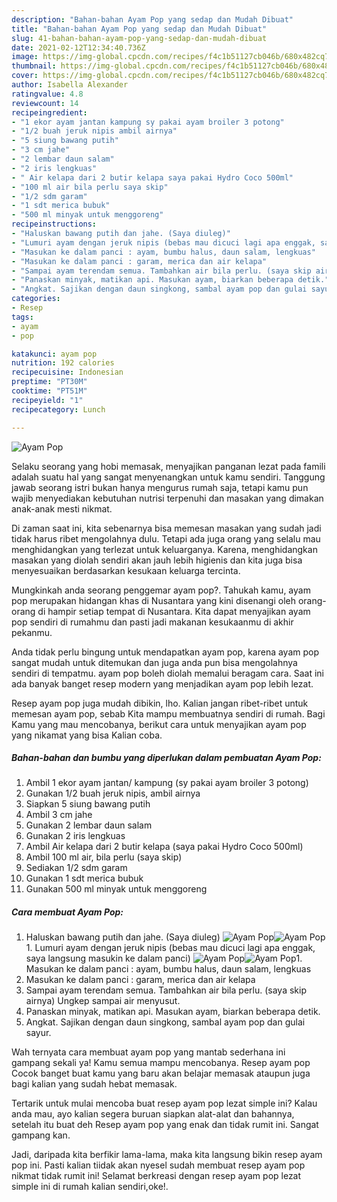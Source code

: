 ```yaml
---
description: "Bahan-bahan Ayam Pop yang sedap dan Mudah Dibuat"
title: "Bahan-bahan Ayam Pop yang sedap dan Mudah Dibuat"
slug: 41-bahan-bahan-ayam-pop-yang-sedap-dan-mudah-dibuat
date: 2021-02-12T12:34:40.736Z
image: https://img-global.cpcdn.com/recipes/f4c1b51127cb046b/680x482cq70/ayam-pop-foto-resep-utama.jpg
thumbnail: https://img-global.cpcdn.com/recipes/f4c1b51127cb046b/680x482cq70/ayam-pop-foto-resep-utama.jpg
cover: https://img-global.cpcdn.com/recipes/f4c1b51127cb046b/680x482cq70/ayam-pop-foto-resep-utama.jpg
author: Isabella Alexander
ratingvalue: 4.8
reviewcount: 14
recipeingredient:
- "1 ekor ayam jantan kampung sy pakai ayam broiler 3 potong"
- "1/2 buah jeruk nipis ambil airnya"
- "5 siung bawang putih"
- "3 cm jahe"
- "2 lembar daun salam"
- "2 iris lengkuas"
- " Air kelapa dari 2 butir kelapa saya pakai Hydro Coco 500ml"
- "100 ml air bila perlu saya skip"
- "1/2 sdm garam"
- "1 sdt merica bubuk"
- "500 ml minyak untuk menggoreng"
recipeinstructions:
- "Haluskan bawang putih dan jahe. (Saya diuleg)"
- "Lumuri ayam dengan jeruk nipis (bebas mau dicuci lagi apa enggak, saya langsung masukin ke dalam panci)"
- "Masukan ke dalam panci : ayam, bumbu halus, daun salam, lengkuas"
- "Masukan ke dalam panci : garam, merica dan air kelapa"
- "Sampai ayam terendam semua. Tambahkan air bila perlu. (saya skip airnya) Ungkep sampai air menyusut."
- "Panaskan minyak, matikan api. Masukan ayam, biarkan beberapa detik."
- "Angkat. Sajikan dengan daun singkong, sambal ayam pop dan gulai sayur."
categories:
- Resep
tags:
- ayam
- pop

katakunci: ayam pop 
nutrition: 192 calories
recipecuisine: Indonesian
preptime: "PT30M"
cooktime: "PT51M"
recipeyield: "1"
recipecategory: Lunch

---
```



![Ayam Pop](https://img-global.cpcdn.com/recipes/f4c1b51127cb046b/680x482cq70/ayam-pop-foto-resep-utama.jpg)

Selaku seorang yang hobi memasak, menyajikan panganan lezat pada famili adalah suatu hal yang sangat menyenangkan untuk kamu sendiri. Tanggung jawab seorang istri bukan hanya mengurus rumah saja, tetapi kamu pun wajib menyediakan kebutuhan nutrisi terpenuhi dan masakan yang dimakan anak-anak mesti nikmat.

Di zaman  saat ini, kita sebenarnya bisa memesan masakan yang sudah jadi tidak harus ribet mengolahnya dulu. Tetapi ada juga orang yang selalu mau menghidangkan yang terlezat untuk keluarganya. Karena, menghidangkan masakan yang diolah sendiri akan jauh lebih higienis dan kita juga bisa menyesuaikan berdasarkan kesukaan keluarga tercinta. 



Mungkinkah anda seorang penggemar ayam pop?. Tahukah kamu, ayam pop merupakan hidangan khas di Nusantara yang kini disenangi oleh orang-orang di hampir setiap tempat di Nusantara. Kita dapat menyajikan ayam pop sendiri di rumahmu dan pasti jadi makanan kesukaanmu di akhir pekanmu.

Anda tidak perlu bingung untuk mendapatkan ayam pop, karena ayam pop sangat mudah untuk ditemukan dan juga anda pun bisa mengolahnya sendiri di tempatmu. ayam pop boleh diolah memalui beragam cara. Saat ini ada banyak banget resep modern yang menjadikan ayam pop lebih lezat.

Resep ayam pop juga mudah dibikin, lho. Kalian jangan ribet-ribet untuk memesan ayam pop, sebab Kita mampu membuatnya sendiri di rumah. Bagi Kamu yang mau mencobanya, berikut cara untuk menyajikan ayam pop yang nikamat yang bisa Kalian coba.

<!--inarticleads1-->

##### Bahan-bahan dan bumbu yang diperlukan dalam pembuatan Ayam Pop:

1. Ambil 1 ekor ayam jantan/ kampung (sy pakai ayam broiler 3 potong)
1. Gunakan 1/2 buah jeruk nipis, ambil airnya
1. Siapkan 5 siung bawang putih
1. Ambil 3 cm jahe
1. Gunakan 2 lembar daun salam
1. Gunakan 2 iris lengkuas
1. Ambil  Air kelapa dari 2 butir kelapa (saya pakai Hydro Coco 500ml)
1. Ambil 100 ml air, bila perlu (saya skip)
1. Sediakan 1/2 sdm garam
1. Gunakan 1 sdt merica bubuk
1. Gunakan 500 ml minyak untuk menggoreng




<!--inarticleads2-->

##### Cara membuat Ayam Pop:

1. Haluskan bawang putih dan jahe. (Saya diuleg)
<img src="https://img-global.cpcdn.com/steps/5371c4609e79477e/160x128cq70/ayam-pop-langkah-memasak-1-foto.jpg" alt="Ayam Pop"><img src="https://img-global.cpcdn.com/steps/519848d9c63a3b1b/160x128cq70/ayam-pop-langkah-memasak-1-foto.jpg" alt="Ayam Pop">1. Lumuri ayam dengan jeruk nipis (bebas mau dicuci lagi apa enggak, saya langsung masukin ke dalam panci)
<img src="https://img-global.cpcdn.com/steps/9c0f763817206c88/160x128cq70/ayam-pop-langkah-memasak-2-foto.jpg" alt="Ayam Pop"><img src="https://img-global.cpcdn.com/steps/330912bc04444e6b/160x128cq70/ayam-pop-langkah-memasak-2-foto.jpg" alt="Ayam Pop">1. Masukan ke dalam panci : ayam, bumbu halus, daun salam, lengkuas
1. Masukan ke dalam panci : garam, merica dan air kelapa
1. Sampai ayam terendam semua. Tambahkan air bila perlu. (saya skip airnya) Ungkep sampai air menyusut.
1. Panaskan minyak, matikan api. Masukan ayam, biarkan beberapa detik.
1. Angkat. Sajikan dengan daun singkong, sambal ayam pop dan gulai sayur.




Wah ternyata cara membuat ayam pop yang mantab sederhana ini gampang sekali ya! Kamu semua mampu mencobanya. Resep ayam pop Cocok banget buat kamu yang baru akan belajar memasak ataupun juga bagi kalian yang sudah hebat memasak.

Tertarik untuk mulai mencoba buat resep ayam pop lezat simple ini? Kalau anda mau, ayo kalian segera buruan siapkan alat-alat dan bahannya, setelah itu buat deh Resep ayam pop yang enak dan tidak rumit ini. Sangat gampang kan. 

Jadi, daripada kita berfikir lama-lama, maka kita langsung bikin resep ayam pop ini. Pasti kalian tiidak akan nyesel sudah membuat resep ayam pop nikmat tidak rumit ini! Selamat berkreasi dengan resep ayam pop lezat simple ini di rumah kalian sendiri,oke!.

